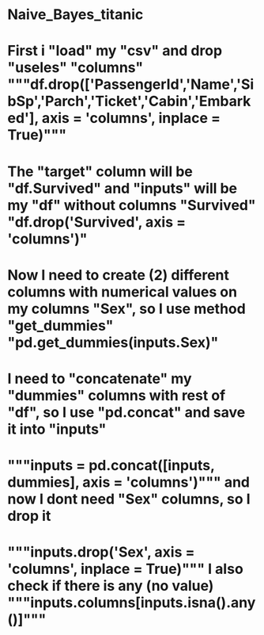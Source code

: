 # Naive_Bayes_titanic
# First i "load" my "csv" and drop "useles" "columns" """df.drop(['PassengerId','Name','SibSp','Parch','Ticket','Cabin','Embarked'],  axis = 'columns', inplace = True)"""
# The "target" column will be "df.Survived" and "inputs" will be my "df" without columns "Survived" "df.drop('Survived', axis = 'columns')"
# Now I need to create (2) different columns with numerical values on my columns "Sex", so I use method "get_dummies" "pd.get_dummies(inputs.Sex)"
# I need to "concatenate" my "dummies" columns with rest of "df", so I use "pd.concat" and save it into "inputs" 
# """inputs = pd.concat([inputs, dummies], axis = 'columns')""" and now I dont need "Sex" columns, so I drop it 
# """inputs.drop('Sex', axis = 'columns', inplace = True)""" I also check if there is any (no value) """inputs.columns[inputs.isna().any()]"""
